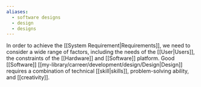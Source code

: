 ```yaml
---
aliases:
  - software designs
  - design
  - designs
---
```

In order to achieve the [[System Requirement|Requirements]], we need to consider a wide range of factors, including the needs of the [[User|Users]], the constraints of the [[Hardware]] and [[Software]] platform. Good [[Software]] [[my-library/carreer/development/design/Design|Design]] requires a combination of technical [[skill|skills]], problem-solving ability, and [[creativity]].

